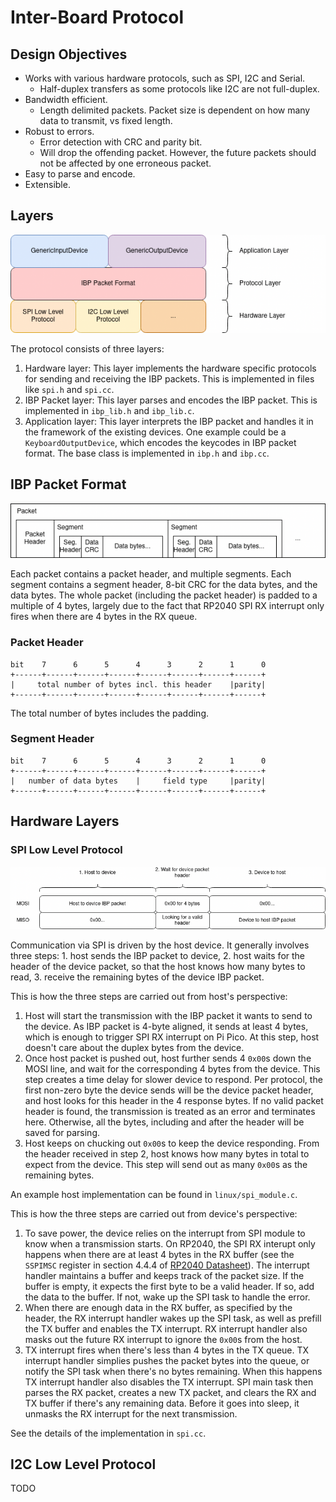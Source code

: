 # Inter-Board Protocol

## Design Objectives
 * Works with various hardware protocols, such as SPI, I2C and Serial.
   * Half-duplex transfers as some protocols like I2C are not full-duplex.
 * Bandwidth efficient.
   * Length delimited packets. Packet size is dependent on how many data to transmit, vs fixed length.
 * Robust to errors.
   * Error detection with CRC and parity bit.
   * Will drop the offending packet. However, the future packets should not be affected by one erroneous packet.
 * Easy to parse and encode.
 * Extensible.

## Layers

![ibp.png](ibp.png)

The protocol consists of three layers:
1. Hardware layer: This layer implements the hardware specific protocols for sending and receiving the IBP packets. This is implemented in files like `spi.h` and `spi.cc`.
2. IBP Packet layer: This layer parses and encodes the IBP packet. This is implemented in `ibp_lib.h` and `ibp_lib.c`.
3. Application layer: This layer interprets the IBP packet and handles it in the framework of the existing devices. One example could be a `KeyboardOutputDevice`, which encodes the keycodes in IBP packet format. The base class is implemented in `ibp.h` and `ibp.cc`.

## IBP Packet Format

![ibp-format.png](ibp-format.png)

Each packet contains a packet header, and multiple segments. Each segment contains a segment header, 8-bit CRC for the data bytes, and the data bytes. The whole packet (including the packet header) is padded to a multiple of 4 bytes, largely due to the fact that RP2040 SPI RX interrupt only fires when there are 4 bytes in the RX queue.

### Packet Header
```
bit    7      6      5      4      3      2      1      0
+------+------+------+------+------+------+------+------+
|     total number of bytes incl. this header    |parity|
+------+------+------+------+------+------+------+------+
```
The total number of bytes includes the padding.

### Segment Header
```
bit    7      6      5      4      3      2      1      0
+------+------+------+------+------+------+------+------+
|   number of data bytes    |     field type     |parity|
+------+------+------+------+------+------+------+------+
```

## Hardware Layers

### SPI Low Level Protocol

![ibp-spi.png](ibp-spi.png)

Communication via SPI is driven by the host device. It generally involves three steps: 1. host sends the IBP packet to device, 2. host waits for the header of the device packet, so that the host knows how many bytes to read, 3. receive the remaining bytes of the device IBP packet.

This is how the three steps are carried out from host's perspective:

1. Host will start the transmission with the IBP packet it wants to send to the device. As IBP packet is 4-byte aligned, it sends at least 4 bytes, which is enough to trigger SPI RX interrupt on Pi Pico. At this step, host doesn't care about the duplex bytes from the device.
2. Once host packet is pushed out, host further sends 4 `0x00`s down the MOSI line, and wait for the corresponding 4 bytes from the device. This step creates a time delay for slower device to respond. Per protocol, the first non-zero byte the device sends will be the device packet header, and host looks for this header in the 4 response bytes. If no valid packet header is found, the transmission is treated as an error and terminates here. Otherwise, all the bytes, including and after the header will be saved for parsing.
3. Host keeps on chucking out `0x00`s to keep the device responding. From the header received in step 2, host knows how many bytes in total to expect from the device. This step will send out as many `0x00`s as the remaining bytes.

An example host implementation can be found in `linux/spi_module.c`.

This is how the three steps are carried out from device's perspective:

1. To save power, the device relies on the interrupt from SPI module to know when a transmission starts. On RP2040, the SPI RX interupt only happens when there are at least 4 bytes in the RX buffer (see the `SSPIMSC` register in section 4.4.4 of [RP2040 Datasheet](https://datasheets.raspberrypi.com/rp2040/rp2040-datasheet.pdf)). The interrupt handler maintains a buffer and keeps track of the packet size. If the buffer is empty, it expects the first byte to be a valid header. If so, add the data to the buffer. If not, wake up the SPI task to handle the error.
2. When there are enough data in the RX buffer, as specified by the header, the RX interrupt handler wakes up the SPI task, as well as prefill the TX buffer and enables the TX interrupt. RX interrupt handler also masks out the future RX interrupt to ignore the `0x00`s from the host.
3. TX interrupt fires when there's less than 4 bytes in the TX queue. TX interrupt handler simplies pushes the packet bytes into the queue, or notify the SPI task when there's no bytes remaining. When this happens TX interrupt handler also disables the TX interrupt. SPI main task then parses the RX packet, creates a new TX packet, and clears the RX and TX buffer if there's any remaining data. Before it goes into sleep, it unmasks the RX interrupt for the next transmission. 

See the details of the implementation in `spi.cc`.

## I2C Low Level Protocol
TODO